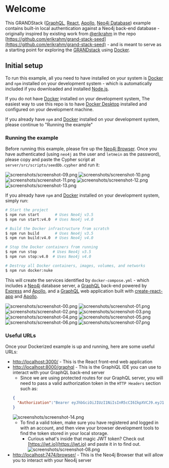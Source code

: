 # Welcome

This GRANDStack ([GraphQL](https://graphql.org), [React](https://reactjs.org), [Apollo](https://www.apollographql.com), [Neo4j Database](https://neo4j.com)) example contains built-in local authentication against a Neo4j back-end database - originally inspired by existing work from [@erikrahm](https://github.com/erikrahm) in the repo [https://github.com/erikrahm/grand-stack-seed](https://github.com/erikrahm/grand-stack-seed) - and is meant to serve as a starting point for exploring the [GRANDstack](https://grandstack.io/docs/getting-started-neo4j-graphql.html) using [Docker](https://www.docker.com).

## Initial setup

To run this example, all you need to have installed on your system is [Docker](https://www.docker.com) and `npm` installed on your development system - which is automatically included if you downloaded and installed [Node.js](https://nodejs.org/).

If you do not have [Docker](https://www.docker.com) installed on your development system, The easiest way to use this repo is to have [Docker Desktop](https://www.docker.com/products/docker-desktop) installed and configured on your development machine.

If you already have `npm` and [Docker](https://www.docker.com) installed on your development system, please continue to "Running the example"

### Running the example

Before running this example, please fire up the [Neo4j Browser](http://localhost:7474/browser/). Once you have authenticated (using `neo4j` as the user and `letmein` as the password), please copy and paste the Cypher script at `server/src/scripts/seedDb.cypher` and run it:

![screenshots/screenshot-09.png](screenshots/screenshot-09.png)
![screenshots/screenshot-10.png](screenshots/screenshot-10.png)
![screenshots/screenshot-11.png](screenshots/screenshot-11.png)
![screenshots/screenshot-12.png](screenshots/screenshot-12.png)
![screenshots/screenshot-13.png](screenshots/screenshot-13.png)

If you already have `npm` and [Docker](https://www.docker.com) installed on your development system, simply run:

```sh
# Start the project
$ npm run start       # Uses Neo4j v3.5
$ npm run start:v4.0  # Uses Neo4j v4.0

# Build the Docker infrastructure from scratch
$ npm run build       # Uses Neo4j v3.5
$ npm run build:v4.0  # Uses Neo4j v4.0

# Stop the Docker containers from running
$ npm run stop       # Uses Neo4j v3.5
$ npm run stop:v4.0  # Uses Neo4j v4.0

# Destroy all Docker containers, images, volumes, and networks
$ npm run docker:nuke
```

This will create the services identified by `docker-compose.yml` - which includes a [Neo4j](https://neo4j.com) database server, a [GraphQL](https://graphql.org) back-end powered by [Express](https://expressjs.com) and [Apollo](https://www.apollographql.com), and a [GraphQL](https://graphql.org) web application built with [create-react-app](https://create-react-app.dev) and [Apollo](https://www.apollographql.com).

![screenshots/screenshot-00.png](screenshots/screenshot-00.png)
![screenshots/screenshot-01.png](screenshots/screenshot-01.png)
![screenshots/screenshot-02.png](screenshots/screenshot-02.png)
![screenshots/screenshot-03.png](screenshots/screenshot-03.png)
![screenshots/screenshot-04.png](screenshots/screenshot-04.png)
![screenshots/screenshot-05.png](screenshots/screenshot-05.png)
![screenshots/screenshot-06.png](screenshots/screenshot-06.png)
![screenshots/screenshot-07.png](screenshots/screenshot-07.png)

### Useful URLs

Once your Dockerized example is up and running, here are some useful URLs:

+ [http://localhost:3000/](http://localhost:3000/) - This is the React front-end web application
+ [http://localhost:8000/graphql](http://localhost:8000/graphql) - This is the GraphiQL IDE you can use to interact with your GraphQL back-end server
  + Since we are using protected routes for our GraphQL server, you will need to pass a valid authorization token in the `HTTP Headers` section such as:
  ```json
  {
    "Authorization":"Bearer eyJhbGciOiJIUzI1NiIsInR5cCI6IkpXVCJ9.eyJ1c2VyIjp7ImlkIjoiZWQ5ZmVlZTgtZjdlZi00NTIxLWIwOWQtNGU5OTNlYjk5MDEwIiwidXNlcm5hbWUiOiJ0aGVyb2JicmVubmFuIn0sImlhdCI6MTU4MzExMTA2OCwiZXhwIjoxNTgzNzE1ODY4fQ.mMq9QCpXLtsGNb0HWMszz9gAD-c8rjidVVZku3geEQQ"
  }
  ```
    ![screenshots/screenshot-14.png](screenshots/screenshot-14.png)
    + To find a valid token, make sure you have registered and logged in with an account, and then view your browser development tools to find the token stored in your local storage.
      + Curious what's inside that magic JWT token? Check out [https://jwt.io](https://jwt.io) and paste it in to find out.
      ![screenshots/screenshot-08.png](screenshots/screenshot-08.png)
+ [http://localhost:7474/browser/](http://localhost:7474/browser/) - This is the Neo4j Browser that will allow you to interact with your Neo4j server
